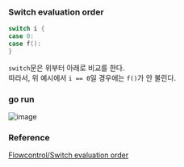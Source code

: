 ### Switch evaluation order
```go
switch i {
case 0:
case f():
}
```
`switch`문은 위부터 아래로 비교를 한다.<br>
따라서, 위 예시에서 `i == 0`일 경우에는 `f()`가 안 불린다.<br>

### go run
![image](https://github.com/user-attachments/assets/df1af7fa-c951-4d00-bae0-bb11ab8695fe)


### Reference
[Flowcontrol/Switch evaluation order](https://go.dev/tour/flowcontrol/10)<br>
